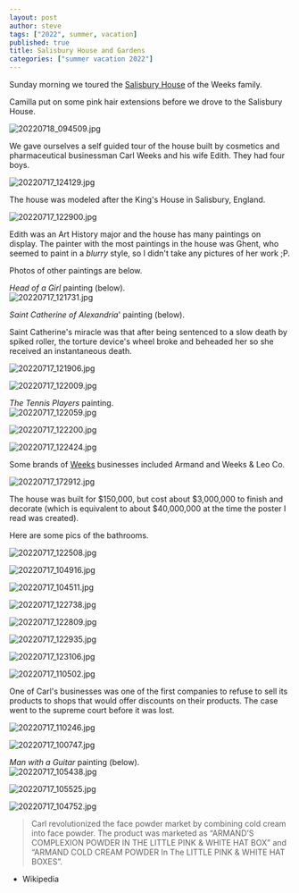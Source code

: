 ```yaml
---
layout: post
author: steve
tags: ["2022", summer, vacation]
published: true
title: Salisbury House and Gardens
categories: ["summer vacation 2022"]
---
```

Sunday morning we toured the [Salisbury House](https://salisburyhouse.org/about_salisbury_house.php 'Salisbury House') of the Weeks family.  

Camilla put on some pink hair extensions before we drove to the Salisbury House.  

![20220718_094509.jpg]({{site.pics_url}}/assets/media/20220718_094509.jpg)

We gave ourselves a self guided tour of the house built by cosmetics and pharmaceutical businessman Carl Weeks and his wife Edith. They had four boys.  

![20220717_124129.jpg]({{site.pics_url}}/assets/media/20220717_124129.jpg)

The house was modeled after the King's House in Salisbury, England.

![20220717_122900.jpg]({{site.pics_url}}/assets/media/20220717_122900.jpg)

Edith was an Art History major and the house has many paintings on display. The painter with the most paintings in the house was Ghent, who seemed to paint in a *blurry* style, so I didn't take any pictures of her work ;P.  

Photos of other paintings are below.  

*Head of a Girl* painting (below).  
![20220717_121731.jpg]({{site.pics_url}}/assets/media/20220717_121731.jpg)

*Saint Catherine of Alexandria*' painting (below).  

Saint Catherine's miracle was that after being sentenced to a slow death by spiked roller, the torture device's wheel broke and beheaded her so she received an instantaneous death.  

![20220717_121906.jpg]({{site.pics_url}}/assets/media/20220717_121906.jpg)

![20220717_122009.jpg]({{site.pics_url}}/assets/media/20220717_122009.jpg)

*The Tennis Players* painting.  
![20220717_122059.jpg]({{site.pics_url}}/assets/media/20220717_122059.jpg)

![20220717_122200.jpg]({{site.pics_url}}/assets/media/20220717_122200.jpg)

![20220717_122424.jpg]({{site.pics_url}}/assets/media/20220717_122424.jpg)

Some brands of [Weeks](https://en.wikipedia.org/wiki/Carl_Weeks 'Carl Weeks') businesses included Armand and Weeks & Leo Co.

![20220717_172912.jpg]({{site.pics_url}}/assets/media/20220717_172912.jpg)

The house was built for $150,000, but cost about $3,000,000 to finish and decorate (which is equivalent to about $40,000,000 at the time the poster I read was created).  

Here are some pics of the bathrooms.  

![20220717_122508.jpg]({{site.pics_url}}/assets/media/20220717_122508.jpg)

![20220717_104916.jpg]({{site.pics_url}}/assets/media/20220717_104916.jpg)

![20220717_104511.jpg]({{site.pics_url}}/assets/media/20220717_104511.jpg)

![20220717_122738.jpg]({{site.pics_url}}/assets/media/20220717_122738.jpg)

![20220717_122809.jpg]({{site.pics_url}}/assets/media/20220717_122809.jpg)

![20220717_122935.jpg]({{site.pics_url}}/assets/media/20220717_122935.jpg)

![20220717_123106.jpg]({{site.pics_url}}/assets/media/20220717_123106.jpg)

![20220717_110502.jpg]({{site.pics_url}}/assets/media/20220717_110502.jpg)

One of Carl's businesses was one of the first companies to refuse to sell its products to shops that would offer discounts on their products.  The case went to the supreme court before it was lost.  

![20220717_110246.jpg]({{site.pics_url}}/assets/media/20220717_110246.jpg)

![20220717_100747.jpg]({{site.pics_url}}/assets/media/20220717_100747.jpg)

*Man with a Guitar* painting (below).  
![20220717_105438.jpg]({{site.pics_url}}/assets/media/20220717_105438.jpg)

![20220717_105525.jpg]({{site.pics_url}}/assets/media/20220717_105525.jpg)

![20220717_104752.jpg]({{site.pics_url}}/assets/media/20220717_104752.jpg)

> Carl revolutionized the face powder market by combining cold cream into face powder. The product was marketed as “ARMAND’S COMPLEXION POWDER IN THE LITTLE PINK & WHITE HAT BOX” and “ARMAND COLD CREAM POWDER In The LITTLE PINK & WHITE HAT BOXES”.  

- Wikipedia
